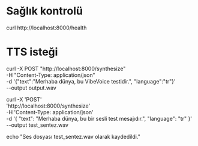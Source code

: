 # Sağlık kontrolü
curl http://localhost:8000/health

# TTS isteği
curl -X POST "http://localhost:8000/synthesize" \
  -H "Content-Type: application/json" \
  -d '{"text":"Merhaba dünya, bu VibeVoice testidir.", "language":"tr"}' \
  --output output.wav

  curl -X 'POST' \
  'http://localhost:8000/synthesize' \
  -H 'Content-Type: application/json' \
  -d '{
  "text": "Merhaba dünya, bu bir sesli test mesajıdır.",
  "language": "tr"
}' \
--output test_sentez.wav

echo "Ses dosyası test_sentez.wav olarak kaydedildi."